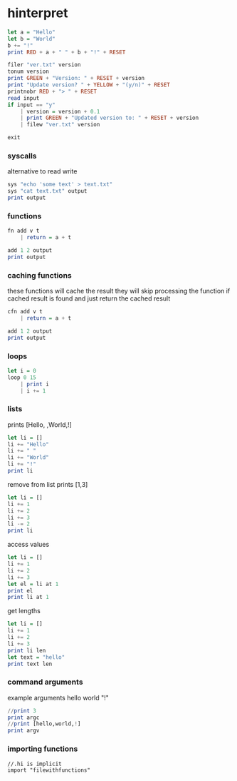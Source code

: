 # hinterpret
 
```haskell
let a = "Hello"
let b = "World"
b += "!"
print RED + a + " " + b + "!" + RESET

filer "ver.txt" version
tonum version
print GREEN + "Version: " + RESET + version 
print "Update version? " + YELLOW + "(y/n)" + RESET
printnobr RED + "> " + RESET
read input
if input == "y"
    | version = version + 0.1
    | print GREEN + "Updated version to: " + RESET + version
    | filew "ver.txt" version

exit
```

### syscalls
alternative to read write
```haskell
sys "echo 'some text' > text.txt"
sys "cat text.txt" output
print output
```

### functions
```haskell
fn add v t 
    | return = a + t

add 1 2 output
print output
```

### caching functions
these functions will cache the result
they will skip processing the function if cached result is found and just return the cached result
```haskell
cfn add v t 
    | return = a + t

add 1 2 output
print output
```

### loops
```haskell
let i = 0
loop 0 15
    | print i
    | i += 1
```

### lists
prints [Hello, ,World,!]
```haskell
let li = []
li += "Hello"
li += " "
li += "World"
li += "!"
print li
```
remove from list
prints [1,3]
```haskell
let li = []
li += 1
li += 2
li += 3
li -= 2
print li
```

access values
```haskell
let li = []
li += 1
li += 2
li += 3
let el = li at 1
print el
print li at 1
```

get lengths
```haskell
let li = []
li += 1
li += 2
li += 3
print li len
let text = "hello"
print text len
```

### command arguments
example arguments hello world "!"
```haskell
//print 3
print argc
//print [hello,world,!]
print argv
```

### importing functions
```
//.hi is implicit
import "filewithfunctions"
```